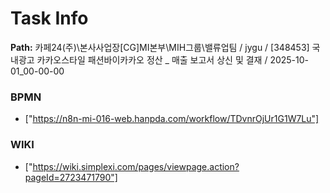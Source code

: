 # Task Info

**Path:** 카페24(주)\본사사업장\[CG]MI본부\MIH그룹\밸류업팀 / jygu / [348453] 국내광고 카카오스타일 패션바이카카오 정산 _ 매출 보고서 상신 및 결재 / 2025-10-01_00-00-00

### BPMN
- ["https://n8n-mi-016-web.hanpda.com/workflow/TDvnrOjUr1G1W7Lu"]

### WIKI
- ["https://wiki.simplexi.com/pages/viewpage.action?pageId=2723471790"]

